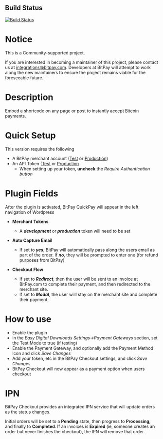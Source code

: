 ## Build Status

[![Build Status](https://travis-ci.org/bitpay/bitpay-checkout-easy-digital-downloads.svg?branch=master)](https://travis-ci.org/bitpay/bitpay-checkout-easy-digital-downloads)

# Notice

This is a Community-supported project.

If you are interested in becoming a maintainer of this project, please contact us at integrations@bitpay.com. Developers at BitPay will attempt to work along the new maintainers to ensure the project remains viable for the foreseeable future.

# Description

Embed a shortcode on any page or post to instantly accept Bitcoin payments.

# Quick Setup

This version requires the following

* A BitPay merchant account ([Test](http://test.bitpay.com) or [Production](http://www.bitpay.com))
* An API Token ([Test](https://test.bitpay.com/dashboard/merchant/api-tokens) or [Production](https://bitpay.com/dashboard/merchant/api-tokens)
	* When setting up your token, **uncheck** the *Require Authentication button*


# Plugin Fields

After the plugin is activated, BitPay QuickPay will appear in the left navigation of Wordpress


* **Merchant Tokens**
	* A ***development*** or ***production*** token will need to be set
* **Auto Capture Email**
	* If set to ***yes***, BitPay will automatically pass along the users email as part of the order.  If ***no***, they will be prompted to enter one (for refund purposes from BitPay)

* **Checkout Flow**
	* If set to ***Redirect***, then the user will be sent to an invoice at BitPay.com to complete their payment, and then redirected to the merchant site.  	
	* If set to ***Modal***, the user willl stay on the merchant site and complete their payment.
	
# How to use

* Enable the plugin
* In the *Easy Digital Downloads Settings->Payment Gateways* section, set the Test Mode to true (if testing)
* Enable the Payment Gateway, and optionally add the Payment Method Icon and click *Save Changes*
* Add your token, etc in the BitPay Checkout settings, and click *Save Changes*
* BitPay Checkout will now appear as a payment option when users checkout

# IPN
BitPay Checkout provides an integrated IPN service that will update orders as the status changes.

Initial orders will be set to a **Pending** state, then progress to **Processing**, and finally to **Completed**.  If an invoices is **Expired** (ie, someone creates an order but never finishes the checkout), the IPN will remove that order.

